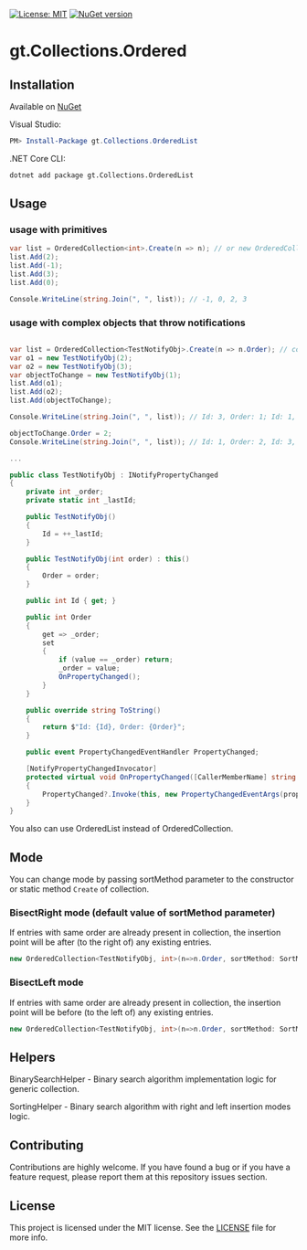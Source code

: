 [![License: MIT](https://img.shields.io/badge/License-MIT-yellow.svg)](LICENSE)
[![NuGet version](https://badge.fury.io/nu/gt.Collections.OrderedList.svg)](https://www.nuget.org/packages/gt.Collections.OrderedList)
# gt.Collections.Ordered

## Installation

Available on [NuGet](https://www.nuget.org/packages/gt.Collections.OrderedList/)

Visual Studio:

```powershell
PM> Install-Package gt.Collections.OrderedList
```

.NET Core CLI:

```bash
dotnet add package gt.Collections.OrderedList
```

## Usage

### usage with primitives
```csharp
var list = OrderedCollection<int>.Create(n => n); // or new OrderedCollection<int, int>(n=>n)
list.Add(2);
list.Add(-1);
list.Add(3);
list.Add(0);

Console.WriteLine(string.Join(", ", list)); // -1, 0, 2, 3
```

### usage with complex objects that throw notifications
```csharp

var list = OrderedCollection<TestNotifyObj>.Create(n => n.Order); // collection uses bisect-right logic by default
var o1 = new TestNotifyObj(2);
var o2 = new TestNotifyObj(3);
var objectToChange = new TestNotifyObj(1);
list.Add(o1);
list.Add(o2);            
list.Add(objectToChange);

Console.WriteLine(string.Join(", ", list)); // Id: 3, Order: 1; Id: 1, Order: 2; Id: 2, Order: 3

objectToChange.Order = 2;
Console.WriteLine(string.Join(", ", list)); // Id: 1, Order: 2, Id: 3, Order: 2, Id: 2, Order: 3

...

public class TestNotifyObj : INotifyPropertyChanged
{
    private int _order;
    private static int _lastId;        

    public TestNotifyObj()
    {
        Id = ++_lastId;
    }

    public TestNotifyObj(int order) : this()
    {
        Order = order;
    }

    public int Id { get; }

    public int Order 
    {
        get => _order;
        set
        {
            if (value == _order) return;
            _order = value;
            OnPropertyChanged();
        }
    }

    public override string ToString()
    {
        return $"Id: {Id}, Order: {Order}";
    }

    public event PropertyChangedEventHandler PropertyChanged;

    [NotifyPropertyChangedInvocator]
    protected virtual void OnPropertyChanged([CallerMemberName] string propertyName = null)
    {
        PropertyChanged?.Invoke(this, new PropertyChangedEventArgs(propertyName));
    }
}
```
You also can use OrderedList instead of OrderedCollection.

## Mode
You can change mode by passing sortMethod parameter to the constructor or static method `Create` of collection.

### BisectRight mode (default value of sortMethod parameter)
If entries with same order are already present in collection, the insertion point will be after (to the right of) any existing entries.
```csharp
new OrderedCollection<TestNotifyObj, int>(n=>n.Order, sortMethod: SortMethod.BisectRight);
```

### BisectLeft mode
If entries with same order are already present in collection, the insertion point will be before (to the left of) any existing entries.
```csharp
new OrderedCollection<TestNotifyObj, int>(n=>n.Order, sortMethod: SortMethod.BisectLeft);
```

## Helpers
BinarySearchHelper - Binary search algorithm implementation logic for generic collection.

SortingHelper - Binary search algorithm with right and left insertion modes logic.

## Contributing

Contributions are highly welcome. If you have found a bug or if you have a feature request, please report them at this repository issues section.

## License

This project is licensed under the MIT license. See the [LICENSE](LICENSE) file for more info.
